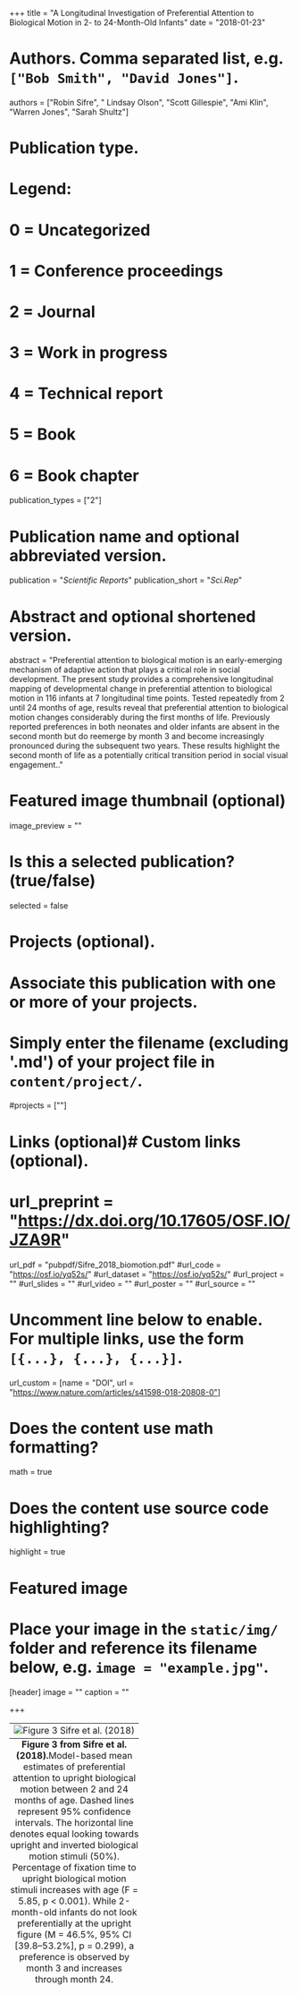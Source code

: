 +++
title = "A Longitudinal Investigation of Preferential Attention to Biological Motion in 2- to 24-Month-Old Infants"
date = "2018-01-23"

# Authors. Comma separated list, e.g. `["Bob Smith", "David Jones"]`.
authors = ["Robin Sifre", " Lindsay Olson", "Scott Gillespie", "Ami Klin", "Warren Jones", "Sarah Shultz"]

# Publication type.
# Legend:
# 0 = Uncategorized
# 1 = Conference proceedings
# 2 = Journal
# 3 = Work in progress
# 4 = Technical report
# 5 = Book
# 6 = Book chapter
publication_types = ["2"]

# Publication name and optional abbreviated version.
publication = "*Scientific Reports*"
publication_short = "*Sci.Rep*"

# Abstract and optional shortened version.
abstract = "Preferential attention to biological motion is an early-emerging mechanism of adaptive action that plays a critical role in social development. The present study provides a comprehensive longitudinal mapping of developmental change in preferential attention to biological motion in 116 infants at 7 longitudinal time points. Tested repeatedly from 2 until 24 months of age, results reveal that preferential attention to biological motion changes considerably during the first months of life. Previously reported preferences in both neonates and older infants are absent in the second month but do reemerge by month 3 and become increasingly pronounced during the subsequent two years. These results highlight the second month of life as a potentially critical transition period in social visual engagement.."
# Featured image thumbnail (optional)
image_preview = ""

# Is this a selected publication? (true/false)
selected = false

# Projects (optional).
#   Associate this publication with one or more of your projects.
#   Simply enter the filename (excluding '.md') of your project file in `content/project/`.
#projects = [""]

# Links (optional)# Custom links (optional).
# url_preprint = "https://dx.doi.org/10.17605/OSF.IO/JZA9R"
url_pdf = "pubpdf/Sifre_2018_biomotion.pdf"
#url_code = "https://osf.io/yq52s/"
#url_dataset = "https://osf.io/yq52s/"
#url_project = ""
#url_slides = ""
#url_video = ""
#url_poster = ""
#url_source = ""

#   Uncomment line below to enable. For multiple links, use the form `[{...}, {...}, {...}]`.
url_custom = [name = "DOI", url = "https://www.nature.com/articles/s41598-018-20808-0"]

# Does the content use math formatting?
math = true

# Does the content use source code highlighting?
highlight = true

# Featured image
# Place your image in the `static/img/` folder and reference its filename below, e.g. `image = "example.jpg"`.
[header]
image = ""
caption = ""

+++
<table class="image">
<caption align="bottom"> <b>Figure 3 from Sifre et al. (2018).</b>Model-based mean estimates of preferential attention to upright biological motion between 2 and 24 months of age. Dashed lines represent 95% confidence intervals. The horizontal line denotes equal looking towards upright and inverted biological motion stimuli (50%). Percentage of fixation time to upright biological motion stimuli increases with age (F = 5.85, p < 0.001). While 2-month-old infants do not look preferentially at the upright figure (M = 46.5%, 95% CI [39.8–53.2%], p = 0.299), a preference is observed by month 3 and increases through month 24.</caption>
<tr><td><img src="/img/bio-motion-img.png" alt="Figure 3 Sifre et al. (2018)"/></td></tr>
</table>




